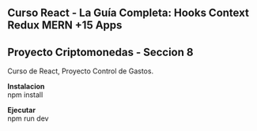 ## Curso React - La Guía Completa: Hooks Context Redux MERN +15 Apps  

## Proyecto Criptomonedas - Seccion 8  

Curso de React, Proyecto Control de Gastos.  

**Instalacion**  
npm install  

**Ejecutar**  
npm run dev
